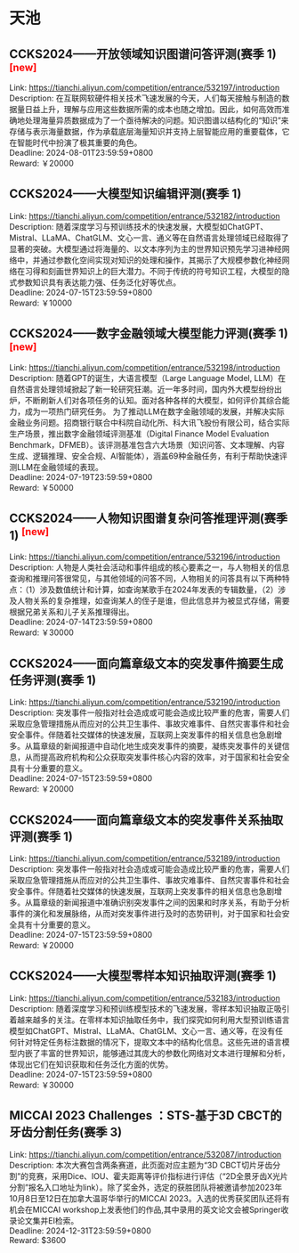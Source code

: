 # 天池



## CCKS2024——开放领域知识图谱问答评测(赛季 1) <sup style="color:red">[new]<sup>  

Link: https://tianchi.aliyun.com/competition/entrance/532197/introduction  
Description: 在互联网软硬件相关技术飞速发展的今天，人们每天接触与制造的数据量日益上升，理解与应用这些数据所需的成本也随之增加。因此，如何高效而准确地处理海量异质数据成为了一个亟待解决的问题。知识图谱以结构化的“知识”来存储与表示海量数据，作为承载底层海量知识并支持上层智能应用的重要载体，它在智能时代中扮演了极其重要的角色。  
Deadline: 2024-08-01T23:59:59+0800  
Reward: ￥20000  


## CCKS2024——大模型知识编辑评测(赛季 1)

Link: https://tianchi.aliyun.com/competition/entrance/532182/introduction  
Description: 随着深度学习与预训练技术的快速发展，大模型如ChatGPT、Mistral、LLaMA、ChatGLM、文心一言、通义等在自然语言处理领域已经取得了显著的突破。大模型通过将海量的、以文本序列为主的世界知识预先学习进神经网络中，并通过参数化空间实现对知识的处理和操作，其揭示了大规模参数化神经网络在习得和刻画世界知识上的巨大潜力。不同于传统的符号知识工程，大模型的隐式参数知识具有表达能力强、任务泛化好等优点。  
Deadline: 2024-07-15T23:59:59+0800  
Reward: ￥10000  


## CCKS2024——数字金融领域大模型能力评测(赛季 1) <sup style="color:red">[new]<sup>  

Link: https://tianchi.aliyun.com/competition/entrance/532198/introduction  
Description: 随着GPT的诞生，大语言模型（Large Language Model, LLM）在自然语言处理领域掀起了新一轮研究狂潮。近一年多时间，国内外大模型纷纷出炉，不断刷新人们对各项任务的认知。面对各种各样的大模型，如何评价其综合能力，成为一项热门研究任务。
为了推动LLM在数字金融领域的发展，并解决实际金融业务问题。招商银行联合中科院自动化所、科大讯飞股份有限公司，结合实际生产场景，推出数字金融领域评测基准（Digital Finance Model Evaluation Benchmark，DFMEB）。该评测基准包含六大场景（知识问答、文本理解、内容生成、逻辑推理、安全合规、AI智能体），涵盖69种金融任务，有利于帮助快速评测LLM在金融领域的表现。  
Deadline: 2024-07-19T23:59:59+0800  
Reward: ￥50000  


## CCKS2024——人物知识图谱复杂问答推理评测(赛季 1) <sup style="color:red">[new]<sup>  

Link: https://tianchi.aliyun.com/competition/entrance/532196/introduction  
Description: 人物是人类社会活动和事件组成的核心要素之一，与人物相关的信息查询和推理问答很常见，与其他领域的问答不同，人物相关的问答具有以下两种特点：（1）涉及数值统计和计算，如查询某歌手在2024年发表的专辑数量，（2）涉及人物关系的复杂推理，如查询某人的侄子是谁，但此信息并为被显式存储，需要根据兄弟关系和儿子关系推理得出。  
Deadline: 2024-07-14T23:59:59+0800  
Reward: ￥30000  


## CCKS2024——面向篇章级文本的突发事件摘要生成任务评测(赛季 1)

Link: https://tianchi.aliyun.com/competition/entrance/532190/introduction  
Description: 突发事件一般指对社会造成或可能会造成比较严重的危害，需要人们采取应急管理措施从而应对的公共卫生事件、事故灾难事件、自然灾害事件和社会安全事件。伴随着社交媒体的快速发展，互联网上突发事件的相关信息也急剧增多。从篇章级的新闻报道中自动化地生成突发事件的摘要，凝练突发事件的关键信息，从而提高政府机构和公众获取突发事件核心内容的效率，对于国家和社会安全具有十分重要的意义。  
Deadline: 2024-07-15T23:59:59+0800  
Reward: ￥20000  


## CCKS2024——面向篇章级文本的突发事件关系抽取评测(赛季 1)

Link: https://tianchi.aliyun.com/competition/entrance/532189/introduction  
Description: 突发事件一般指对社会造成或可能会造成比较严重的危害，需要人们采取应急管理措施从而应对的公共卫生事件、事故灾难事件、自然灾害事件和社会安全事件。伴随着社交媒体的快速发展，互联网上突发事件的相关信息也急剧增多。从篇章级的新闻报道中准确识别突发事件之间的因果和时序关系，有助于分析事件的演化和发展脉络，从而对突发事件进行及时的态势研判，对于国家和社会安全具有十分重要的意义。  
Deadline: 2024-07-15T23:59:59+0800  
Reward: ￥20000  


## CCKS2024——大模型零样本知识抽取评测(赛季 1)

Link: https://tianchi.aliyun.com/competition/entrance/532183/introduction  
Description: 随着深度学习和预训练模型技术的飞速发展，零样本知识抽取正吸引着越来越多的关注。在零样本知识抽取任务中，我们探究如何利用大型预训练语言模型如ChatGPT、Mistral、LLaMA、ChatGLM、文心一言、通义等，在没有任何针对特定任务标注数据的情况下，提取文本中的结构化信息。这些先进的语言模型内嵌了丰富的世界知识，能够通过其庞大的参数化网络对文本进行理解和分析，体现出它们在知识获取和任务泛化方面的优势。  
Deadline: 2024-07-15T23:59:59+0800  
Reward: ￥30000  


## MICCAI 2023 Challenges ：STS-基于3D CBCT的牙齿分割任务(赛季 3)

Link: https://tianchi.aliyun.com/competition/entrance/532087/introduction  
Description: 本次大赛包含两条赛道，此页面对应主题为“3D CBCT切片牙齿分割”的竞赛，采用Dice、IOU、霍夫距离等评价指标进行评估（“2D全景牙齿X光片分割”报名入口地址为link）。除了奖金外，选定的获胜团队将被邀请参加2023年10月8日至12日在加拿大温哥华举行的MICCAI 2023。入选的优秀获奖团队还将有机会在MICCAI workshop上发表他们的作品,其中录用的英文论文会被Springer收录论文集并EI检索。  
Deadline: 2024-12-31T23:59:59+0800  
Reward: $3600  

